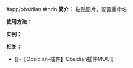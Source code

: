 #app/obsidian #todo 
**简介：**
粘贴图片，配置重命名

**使用方法：**


**实例：**


**相关：**
* [[-【Obsidian-插件】Obsidian插件MOC]]